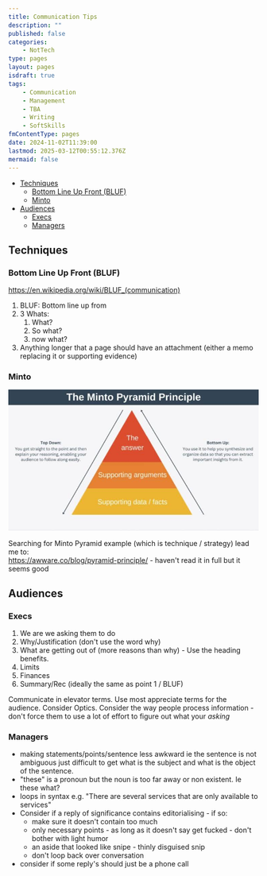 ```yaml
---
title: Communication Tips
description: ""
published: false
categories:
    - NotTech
type: pages
layout: pages
isdraft: true
tags:
    - Communication
    - Management
    - TBA
    - Writing
    - SoftSkills
fmContentType: pages
date: 2024-11-02T11:39:00
lastmod: 2025-03-12T00:55:12.376Z
mermaid: false
---
```


<!--- cSpell:disable --->
* [Techniques](#techniques)
  * [Bottom Line Up Front (BLUF)](#bottom-line-up-front-bluf)
  * [Minto](#minto)
* [Audiences](#audiences)
  * [Execs](#execs)
  * [Managers](#managers)
<!--- cSpell:enable --->

## Techniques

### Bottom Line Up Front (BLUF)

<https://en.wikipedia.org/wiki/BLUF_(communication)>

1. BLUF: Bottom line up from
2. 3 Whats:
   1. What?
   2. So what?
   3. now what?
3. Anything longer that a page should have an attachment (either a memo replacing it or supporting evidence)

### Minto

![Minto Pyramid](/assets/images/minto-pyramid.jpg)

Searching for Minto Pyramid example (which is technique / strategy) lead me to:\
<https://awware.co/blog/pyramid-principle/> - haven't read it in full but it seems good

## Audiences

### Execs

1. We are we asking them to do
2. Why/Justification (don't use the word why)
3. What are getting out of (more reasons than why) - Use the heading benefits.
4. Limits
5. Finances
6. Summary/Rec (ideally the same as point 1 / BLUF)

Communicate in elevator terms.
Use most appreciate terms for the audience.
Consider Optics.
Consider the way people process information - don't force them to use a lot of effort to figure out what your *asking*

### Managers

* making statements/points/sentence less awkward ie the sentence is not ambiguous just difficult to get what is the subject and what is the object of the sentence.
* "these" is a pronoun but the noun is too far away or non existent.  Ie these what?
* loops in syntax e.g. "There are several services that are only available to services"
* Consider if a reply of significance contains editorialising - if so:
  * make sure it doesn't contain too much
  * only necessary points - as long as it doesn't say get fucked - don't bother with light humor
  * an aside that looked like snipe - thinly disguised snip
  * don't loop back over conversation
* consider if some reply's should just be a phone call
